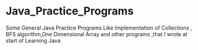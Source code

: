 # Java_Practice_Programs
Some General Java Practice Programs Like Implementation of Collections , BFS algorithm,One Dimensional Array  and other programs ,that I wrote at start of Learning Java 
